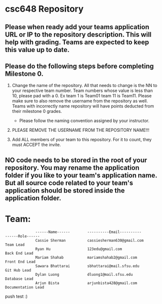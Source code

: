 # csc648 Repository

## Please when ready add your teams application URL or IP to the repository description. This will help with grading. Teams are expected to keep this value up to date.

## Please do the following steps before completing Milestone 0.
1. Change the name of the repository. All that needs to change is the NN to your respective team number. Team numbers whose value is less than 10, please pad with a 0. Ex team 1 is Team01 team 11 is Team11. Please make sure to also remove the username from the repository as well. Teams with incorrectly name repository will have points deducted from their milestone 0 grades.
      - Please follow the naming convention assigned by your instructor.

1. PLEASE REMOVE THE USERNAME FROM THE REPOSITORY NAME!!!

2. Add ALL members of your team to this repository. For it to count, they must ACCEPT the invite.

## NO code needs to be stored in the root of your repository. You may rename the application folder if you like to your team's application name. But all source code related to your team's application should be stored inside the application folder.

# Team:           
                  ------Name------        ----------Email----------           ------Role------
                  Cassie Sherman          cassiesherman630@gmail.com          Team Lead
                  Ryan Hu                 123edu@gmail.com                    Back End Lead
                  Mariam Shahab           mariamshahab2@gmail.com             Front End Lead
                  Sawara Bhattarai        sbhattarai@mail.sfsu.edu            Git Hub Lead
                  Dylan Luong             dluong1@mail.sfsu.edu               Database Lead
                  Arjun Bista             arjunbista428@gmail.com             Documentation Lead


push test :)
